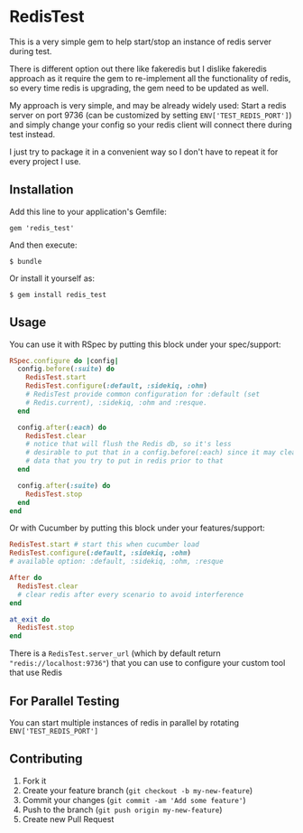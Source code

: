 # RedisTest

This is a very simple gem to help start/stop an instance of redis server
during test.

There is different option out there like fakeredis but I dislike
fakeredis approach as it require the gem to re-implement all the
functionality of redis, so every time redis is upgrading, the gem
need to be updated as well.

My approach is very simple, and may be already widely used:
Start a redis server on port 9736 (can be
customized by setting `ENV['TEST_REDIS_PORT']`) and simply change your
config so your redis client will connect there during test instead.

I just try to package it in a convenient way so I don't have to repeat
it for every project I use.

## Installation

Add this line to your application's Gemfile:

    gem 'redis_test'

And then execute:

    $ bundle

Or install it yourself as:

    $ gem install redis_test

## Usage

You can use it with RSpec by putting this block under your spec/support:

```ruby
RSpec.configure do |config|
  config.before(:suite) do
    RedisTest.start
    RedisTest.configure(:default, :sidekiq, :ohm)
    # RedisTest provide common configuration for :default (set
    # Redis.current), :sidekiq, :ohm and :resque.
  end

  config.after(:each) do
    RedisTest.clear
    # notice that will flush the Redis db, so it's less
    # desirable to put that in a config.before(:each) since it may clean any
    # data that you try to put in redis prior to that
  end

  config.after(:suite) do
    RedisTest.stop
  end
end
```

Or with Cucumber by putting this block under your features/support:

```ruby
RedisTest.start # start this when cucumber load
RedisTest.configure(:default, :sidekiq, :ohm)
# available option: :default, :sidekiq, :ohm, :resque

After do
  RedisTest.clear
  # clear redis after every scenario to avoid interference
end

at_exit do
  RedisTest.stop
end

```

There is a `RedisTest.server_url` (which by default return
`"redis://localhost:9736"`) that you can use to configure your custom tool
that use Redis

## For Parallel Testing
You can start multiple instances of redis in parallel by rotating
`ENV['TEST_REDIS_PORT']`

## Contributing

1. Fork it
2. Create your feature branch (`git checkout -b my-new-feature`)
3. Commit your changes (`git commit -am 'Add some feature'`)
4. Push to the branch (`git push origin my-new-feature`)
5. Create new Pull Request
